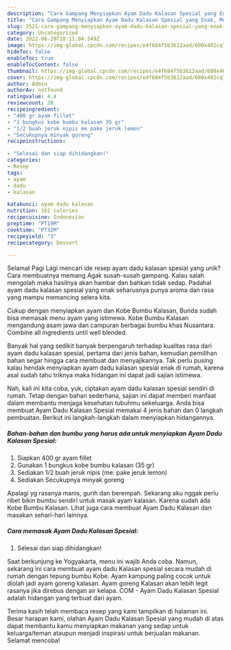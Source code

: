 ```yaml
---
description: "Cara Gampang Menyiapkan Ayam Dadu Kalasan Spesial yang Enak, Mengugah Selera"
title: "Cara Gampang Menyiapkan Ayam Dadu Kalasan Spesial yang Enak, Mengugah Selera"
slug: 2521-cara-gampang-menyiapkan-ayam-dadu-kalasan-spesial-yang-enak-mengugah-selera
category: Uncategorized
date: 2022-06-29T18:11:04.549Z
image: https://img-global.cpcdn.com/recipes/e4f684f5b3612aad/680x482cq70/ayam-dadu-kalasan-spesial-foto-resep-utama.jpg
hideToc: false
enableToc: true
enableTocContent: false
thumbnail: https://img-global.cpcdn.com/recipes/e4f684f5b3612aad/680x482cq70/ayam-dadu-kalasan-spesial-foto-resep-utama.jpg
cover: https://img-global.cpcdn.com/recipes/e4f684f5b3612aad/680x482cq70/ayam-dadu-kalasan-spesial-foto-resep-utama.jpg
author: Admin
authorAv: notfound
ratingvalue: 4.4
reviewcount: 20
recipeingredient:
- "400 gr ayam fillet"
- "1 bungkus kobe bumbu kalasan 35 gr"
- "1/2 buah jeruk nipis me pake jeruk lemon"
- "Secukupnya minyak goreng"
recipeinstructions:

- "Selesai dan siap dihidangkan!"
categories:
- Resep
tags:
- ayam
- dadu
- kalasan

katakunci: ayam dadu kalasan 
nutrition: 161 calories
recipecuisine: Indonesian
preptime: "PT19M"
cooktime: "PT32M"
recipeyield: "3"
recipecategory: Dessert

---
```



Selamat Pagi Lagi mencari ide resep ayam dadu kalasan spesial yang unik? Cara membuatnya memang Agak susah-susah gampang. Kalau salah mengolah maka hasilnya akan hambar dan bahkan tidak sedap. Padahal ayam dadu kalasan spesial yang enak seharusnya punya aroma dan rasa yang mampu memancing selera kita.


Cukup dengan menyiapkan ayam dan Kobe Bumbu Kalasan, Bunda sudah bisa memasak menu ayam yang istimewa. Kobe Bumbu Kalasan mengandung asam jawa dan campuran berbagai bumbu khas Nusantara. Combine all ingredients until well blended.

Banyak hal yang sedikit banyak berpengaruh terhadap kualitas rasa dari ayam dadu kalasan spesial, pertama dari jenis bahan, kemudian pemilihan bahan segar hingga cara membuat dan menyajikannya. Tak perlu pusing kalau hendak menyiapkan ayam dadu kalasan spesial enak di rumah, karena asal sudah tahu triknya maka hidangan ini dapat jadi sajian istimewa.


Nah, kali ini kita coba, yuk, ciptakan ayam dadu kalasan spesial sendiri di rumah. Tetap dengan bahan sederhana, sajian ini dapat memberi manfaat dalam membantu menjaga kesehatan tubuhmu sekeluarga. Anda bisa membuat Ayam Dadu Kalasan Spesial memakai 4 jenis bahan dan 0 langkah pembuatan. Berikut ini langkah-langkah dalam menyiapkan hidangannya.

<!--inarticleads1-->

##### Bahan-bahan dan bumbu yang harus ada untuk menyiapkan Ayam Dadu Kalasan Spesial:

1. Siapkan 400 gr ayam fillet
1. Gunakan 1 bungkus kobe bumbu kalasan (35 gr)
1. Sediakan 1/2 buah jeruk nipis (me: pake jeruk lemon)
1. Sediakan Secukupnya minyak goreng


Apalagi yg rasanya manis, gurih dan berempah. Sekarang aku nggak perlu ribet bikin bumbu sendiri untuk masak ayam kalasan. Karena sudah ada Kobe Bumbu Kalasan. Lihat juga cara membuat Ayam Dadu Kalasan dan masakan sehari-hari lainnya. 

<!--inarticleads2-->

##### Cara memasak Ayam Dadu Kalasan Spesial:


1. Selesai dan siap dihidangkan!

Saat berkunjung ke Yogyakarta, menu ini wajib Anda coba. Namun, sekarang ini cara membuat ayam dadu Kalasan spesial secara mudah di rumah dengan tepung bumbu Kobe. Ayam kampung paling cocok untuk diolah jadi ayam goreng kalasan. Ayam goreng Kalasan akan lebih legit rasanya jika direbus dengan air kelapa. COM - Ayam Dadu Kalasan Spesial adalah hidangan yang terbuat dari ayam. 

Terima kasih telah membaca resep yang kami tampilkan di halaman ini. Besar harapan kami, olahan Ayam Dadu Kalasan Spesial yang mudah di atas dapat membantu kamu menyiapkan makanan yang sedap untuk keluarga/teman ataupun menjadi inspirasi untuk berjualan makanan. Selamat mencoba!
